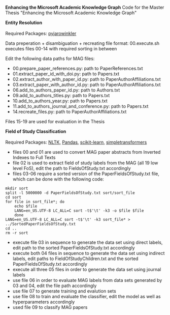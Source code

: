 **Enhancing the Microsoft Academic Knowledge Graph**
Code for the Master Thesis "Enhancing the Microsoft Academic Knowledge Graph"

**Entity Resolution**  
<br>
Required Packages:
[pyjarowinkler](https://pypi.org/project/pyjarowinkler/)

Data preperation + disambiguation + recreating file format: 00.execute.sh executes files 00-14 with required sorting in between

Edit the following data paths for MAG files:  
* 00.prepare_paper_references.py: path to PaperReferences.txt  
* 01.extract_paper_id_with_doi.py: path to Papers.txt  
* 02.extract_author_with_paper_id.py: path to PaperAuthorAffiliations.txt  
* 03.extract_paper_with_author_id.py: path to PaperAuthorAffiliations.txt  
* 06.add_to_authors_paper_id.py: path to Authors.txt  
* 09.add_to_authors_titles.py: path to Papers.txt  
* 10.add_to_authors_year.py: path to Papers.txt  
* 11.add_to_authors_journal_and_conference.py: path to Papers.txt  
* 14.recreate_files.py: path to PaperAuthorAffiliations.txt  

Files 15-19 are used for evaluation in the Thesis


**Field of Study Classification**  
<br>
Required Packages:
[NLTK](http://www.nltk.org/), [Pandas](https://pypi.org/project/pandas/), [scikit-learn](https://scikit-learn.org/stable/index.html), [simpletransformers](https://pypi.org/project/simpletransformers/)

* files 00 and 01 are used to convert MAG paper abstracts from Inverted Indexes to Full Texts  
* file 02 is used to extract field of study labels from the MAG (all 19 low level FoS), edit the path to FieldsOfStudy.txt accordingly  
* files 03-06 require a sorted version of the PaperFieldsOfStudy.txt file, which can be done with the following code:
````
mkdir sort
split -l 5000000 -d PaperFieldsOfStudy.txt sort/sort_file
cd sort
for file in sort_file*; do
    echo $file
    LANG=en_US.UTF-8 LC_ALL=C sort -t$'\t' -k3 -o $file $file
    done
LANG=en_US.UTF-8 LC_ALL=C sort -t$'\t' -k3 sort_file* > ../SortedPaperFieldsOfStudy.txt
cd ..
rm -r sort
````
* execute file 03 in sequence to generate the data set using direct labels, edit path to the sorted PaperFieldsOfStudy.txt accordingly  
* execute both 04 files in sequence to generate the data set using indirect labels, edit paths to FieldOfStudyChildren.txt and the sorted PaperFieldsOfStudy.txt accordingly  
* execute all three 05 files in order to generate the data set using journal labels
* use file 06 in order to evaluate MAG labels from data sets generated by 03 and 04, edit the file path accordingly  
* use file 07 to generate training and evalution sets  
* use file 08 to train and evaluate the classifier, edit the model as well as hyperparameters accordingly  
* used file 09 to classify MAG papers  
